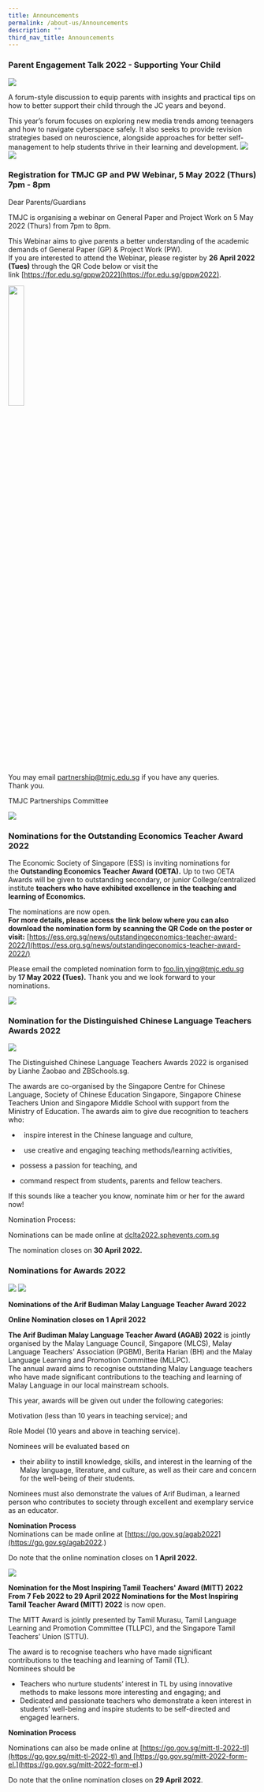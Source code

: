 ```yaml
---
title: Announcements
permalink: /about-us/Announcements
description: ""
third_nav_title: Announcements
---
```

### Parent Engagement Talk 2022 - Supporting Your Child

![](/images/TMJC-Announcement_ParentEngagementTalk_Pg1.png)

A forum-style discussion to equip parents with insights and practical tips on how to better support their child through the JC years and beyond.  
  
This year’s forum focuses on exploring new media trends among teenagers and how to navigate cyberspace safely. It also seeks to provide revision strategies based on neuroscience, alongside approaches for better self-management to help students thrive in their learning and development.
![](/images/TMJC-Announcement_ParentEngagementTalk_Pg2.png)
![](/images/Parent%20Engagement%20Talk.png)

### Registration for TMJC GP and PW Webinar, 5 May 2022 (Thurs) 7pm - 8pm

Dear Parents/Guardians  

TMJC is organising a webinar on General Paper and Project Work on 5 May 2022 (Thurs) from 7pm to 8pm.  
  
This Webinar aims to give parents a better understanding of the academic demands of General Paper (GP) & Project Work (PW).  
If you are interested to attend the Webinar, please register by **26 April 2022 (Tues)** through the QR Code below or visit the link [https://for.edu.sg/gppw2022](https://for.edu.sg/gppw2022).

<img src="/images/Announcement_TMJCGPPWWebinar_03.jpeg" 
     style="width:25%">
		 
You may email [partnership@tmjc.edu.sg](mailto:partnership@tmjc.edu.sg) if you have any queries.  
Thank you.  
  
TMJC Partnerships Committee

![](/images/Announcement_TMJCGPPWWebinar_02.jpeg)

### Nominations for the Outstanding Economics Teacher Award 2022

The Economic Society of Singapore (ESS) is inviting nominations for the **Outstanding Economics Teacher Award (OETA).** Up to two OETA Awards will be given to outstanding secondary, or junior College/centralized institute **teachers who have exhibited excellence in the teaching and learning of Economics.**  

The nominations are now open.  
**For more details, please access the link below where you can also download the nomination form by scanning the QR Code on the poster or visit:** [https://ess.org.sg/news/outstandingeconomics-teacher-award-2022/](https://ess.org.sg/news/outstandingeconomics-teacher-award-2022/)  
  
Please email the completed nomination form to foo.lin.ying@tmjc.edu.sg by **17 May 2022 (Tues).**
Thank you and we look forward to your nominations.

![](/images/Announcement_EconomicsTeacherAward_02.jpeg)

### Nomination for the Distinguished Chinese Language Teachers Awards 2022
![](/images/Announcement_DCLT%20Awards%202022_02.jpeg)

The Distinguished Chinese Language Teachers Awards 2022 is organised by Lianhe Zaobao and ZBSchools.sg.  
  
The awards are co-organised by the Singapore Centre for Chinese Language, Society of Chinese Education Singapore, Singapore Chinese Teachers Union and Singapore Middle School with support from the Ministry of Education. The awards aim to give due recognition to teachers who:

*    inspire interest in the Chinese language and culture,

*   use creative and engaging teaching methods/learning activities,

*   possess a passion for teaching, and

*   command respect from students, parents and fellow teachers.  
  
If this sounds like a teacher you know, nominate him or her for the award now!

Nomination Process:

Nominations can be made online at [dclta2022.sphevents.com.sg](http://dclta2022.sphevents.com.sg/)
  
The nomination closes on **30 April 2022.**

### Nominations for Awards 2022

![](/images/Announcement_Nomination%20of%20Awards%202022_01.jpeg)
![](/images/Announcement_Nomination%20of%20Awards%202022_02.jpeg)

**Nominations of the Arif Budiman Malay Language Teacher Award 2022**  

**Online Nomination closes on 1 April 2022** 

**The Arif Budiman Malay Language Teacher Award (AGAB) 2022** is jointly organised by the Malay Language Council, Singapore (MLCS), Malay Language Teachers' Association (PGBM), Berita Harian (BH) and the Malay Language Learning and Promotion Committee (MLLPC).   
The annual award aims to recognise outstanding Malay Language teachers who have made significant contributions to the teaching and learning of Malay Language in our local mainstream schools.  
  
This year, awards will be given out under the following categories:  
  
Motivation (less than 10 years in teaching service); and  
  
Role Model (10 years and above in teaching service).  
  
Nominees will be evaluated based on  

*   their ability to instill knowledge, skills, and interest in the learning of the Malay language, literature, and culture, as well as their care and concern for the well-being of their students.

  
Nominees must also demonstrate the values of Arif Budiman, a learned person who contributes to society through excellent and exemplary service as an educator.  
  
**Nomination Process**  
Nominations can be made online at [https://go.gov.sg/agab2022](https://go.gov.sg/agab2022.)  
  
Do note that the online nomination closes on **1 April 2022.**

![](/images/Announcement_Nomination%20of%20Awards%202022_03.jpeg)

**Nomination for the Most Inspiring Tamil Teachers' Award (MITT) 2022 From 7 Feb 2022 to 29 April 2022  Nominations for the Most Inspiring Tamil Teacher Award (MITT) 2022** is now open.  
  
The MITT Award is jointly presented by Tamil Murasu, Tamil Language Learning and Promotion Committee (TLLPC), and the Singapore Tamil Teachers’ Union (STTU).  
  
The award is to recognise teachers who have made significant contributions to the teaching and learning of Tamil (TL).  
Nominees should be   

*   Teachers who nurture students’ interest in TL by using innovative methods to make lessons more interesting and engaging; and
*   Dedicated and passionate teachers who demonstrate a keen interest in students’ well-being and inspire students to be self-directed and engaged learners. 

**Nomination Process**  

Nominations can also be made online at [https://go.gov.sg/mitt-tl-2022-tl](https://go.gov.sg/mitt-tl-2022-tl) and [https://go.gov.sg/mitt-2022-form-el.](https://go.gov.sg/mitt-2022-form-el.)

Do note that the online nomination closes on **29 April 2022**.